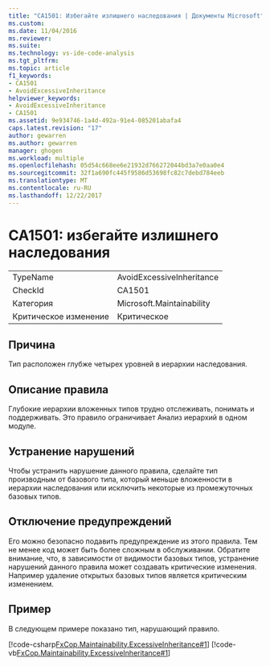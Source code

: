 ```yaml
---
title: "CA1501: Избегайте излишнего наследования | Документы Microsoft"
ms.custom: 
ms.date: 11/04/2016
ms.reviewer: 
ms.suite: 
ms.technology: vs-ide-code-analysis
ms.tgt_pltfrm: 
ms.topic: article
f1_keywords:
- CA1501
- AvoidExcessiveInheritance
helpviewer_keywords:
- AvoidExcessiveInheritance
- CA1501
ms.assetid: 9e934746-1a4d-492a-91e4-085201abafa4
caps.latest.revision: "17"
author: gewarren
ms.author: gewarren
manager: ghogen
ms.workload: multiple
ms.openlocfilehash: 05d54c668ee6e21932d766272044bd3a7e0aa0e4
ms.sourcegitcommit: 32f1a690fc445f9586d53698fc82c7debd784eeb
ms.translationtype: MT
ms.contentlocale: ru-RU
ms.lasthandoff: 12/22/2017
---
```

# <a name="ca1501-avoid-excessive-inheritance"></a>CA1501: избегайте излишнего наследования
|||  
|-|-|  
|TypeName|AvoidExcessiveInheritance|  
|CheckId|CA1501|  
|Категория|Microsoft.Maintainability|  
|Критическое изменение|Критическое|  
  
## <a name="cause"></a>Причина  
 Тип расположен глубже четырех уровней в иерархии наследования.  
  
## <a name="rule-description"></a>Описание правила  
 Глубокие иерархии вложенных типов трудно отслеживать, понимать и поддерживать. Это правило ограничивает Анализ иерархий в одном модуле.  
  
## <a name="how-to-fix-violations"></a>Устранение нарушений  
 Чтобы устранить нарушение данного правила, сделайте тип производным от базового типа, который меньше вложенности в иерархии наследования или исключить некоторые из промежуточных базовых типов.  
  
## <a name="when-to-suppress-warnings"></a>Отключение предупреждений  
 Его можно безопасно подавить предупреждение из этого правила. Тем не менее код может быть более сложным в обслуживании. Обратите внимание, что, в зависимости от видимости базовых типов, устранение нарушений данного правила может создавать критические изменения. Например удаление открытых базовых типов является критическим изменением.  
  
## <a name="example"></a>Пример  
 В следующем примере показано тип, нарушающий правило.  
  
 [!code-csharp[FxCop.Maintainability.ExcessiveInheritance#1](../code-quality/codesnippet/CSharp/ca1501-avoid-excessive-inheritance_1.cs)]
 [!code-vb[FxCop.Maintainability.ExcessiveInheritance#1](../code-quality/codesnippet/VisualBasic/ca1501-avoid-excessive-inheritance_1.vb)]